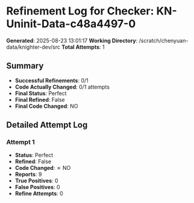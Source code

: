 # Refinement Log for Checker: KN-Uninit-Data-c48a4497-0

**Generated**: 2025-08-23 13:01:17
**Working Directory**: /scratch/chenyuan-data/knighter-dev/src
**Total Attempts**: 1

## Summary
- **Successful Refinements**: 0/1
- **Code Actually Changed**: 0/1 attempts
- **Final Status**: Perfect
- **Final Refined**: False
- **Final Code Changed**: NO

## Detailed Attempt Log

### Attempt 1
- **Status**: Perfect
- **Refined**: False
- **Code Changed**: ✗ NO
- **Reports**: 9
- **True Positives**: 0
- **False Positives**: 0
- **Refine Attempts**: 0
